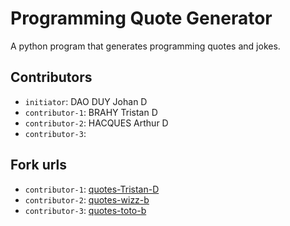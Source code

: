 # Programming Quote Generator

A python program that generates programming quotes and jokes.

## Contributors
- `initiator`: DAO DUY Johan D
- `contributor-1`: BRAHY Tristan D
- `contributor-2`: HACQUES Arthur D
- `contributor-3`: 

## Fork urls
- `contributor-1`: [quotes-Tristan-D](https://github.com/Tristan-gitt/quotes-DAO.DUY-D?organization=Tristan-gitt&organization=Tristan-gitt)
- `contributor-2`: [quotes-wizz-b](url-2)
- `contributor-3`: [quotes-toto-b](url-3)
